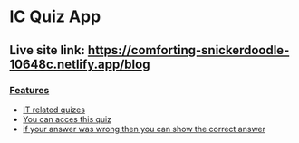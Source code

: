# IC Quiz App
<h2>Live site link: <a href="https://comforting-snickerdoodle-10648c.netlify.app/blog">https://comforting-snickerdoodle-10648c.netlify.app/blog </h2>
<h3>Features</h3>
<ul>
<li>IT related quizes</li>
<li>You can acces this quiz</li>
<li>if your answer was wrong then you can show the correct answer</li>



